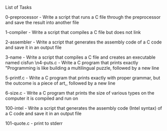 List of Tasks

0-preprocessor - Write a script that runs a C file through the preprocessor and save the result into another file

1-compiler - Write a script that compiles a C file but does not link

2-assembler - Write a script that generates the assembly code of a C code and save it in an output file

3-name - Write a script that compiles a C file and creates an executable named cisfun
\n4-puts.c - Write a C program that prints exactly "Programming is like building a multilingual puzzle, followed by a new line

5-printf.c - Write a C program that prints exactly with proper grammar, but the outcome is a piece of art,, followed by a new line

6-size.c - Write a C program that prints the size of various types on the computer it is compiled and run on

100-intel - Write a script that generates the assembly code (Intel syntax) of a C code and save it in an output file

101-quote.c - print to stderr
